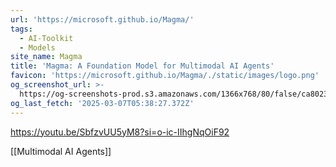 ```yaml
---
url: 'https://microsoft.github.io/Magma/'
tags:
  - AI-Toolkit
  - Models
site_name: Magma
title: 'Magma: A Foundation Model for Multimodal AI Agents'
favicon: 'https://microsoft.github.io/Magma/./static/images/logo.png'
og_screenshot_url: >-
  https://og-screenshots-prod.s3.amazonaws.com/1366x768/80/false/ca8023dd3c55bdc930006a714012248b504e4b59745d744e41232c1debdc06af.jpeg
og_last_fetch: '2025-03-07T05:38:27.372Z'
---
```


https://youtu.be/SbfzvUU5yM8?si=o-ic-IIhgNqOiF92

[[Multimodal AI Agents]]


